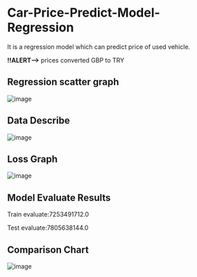 # Car-Price-Predict-Model-Regression
It is a regression model which can predict price of used vehicle.

**!!ALERT-->** prices converted GBP to TRY

## Regression scatter graph

![image](https://user-images.githubusercontent.com/94220642/158058840-072721e2-9ffa-42d7-8613-44f11c02b27a.png)

## Data Describe

![image](https://user-images.githubusercontent.com/94220642/158058996-e94fc900-5de4-4b7f-8ff2-8fe46f2f0830.png)


## Loss Graph

![image](https://user-images.githubusercontent.com/94220642/158058894-3812a615-c790-4054-a250-5eeac6a90f2c.png)

## Model Evaluate Results

Train evaluate:7253491712.0

Test evaluate:7805638144.0

## Comparison Chart

![image](https://user-images.githubusercontent.com/94220642/158058944-1d837aef-633d-45f0-86a2-72c7f4bb85d8.png)
